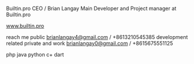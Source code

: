 Builtin.pro CEO / Brian Langay 
Main Developer and Project manager at Builtin.pro

www.builtin.pro

reach me public brianlangay4@gmail.com / +8613210545385 development related 
private and work brianlangay0@gmail.com / +8615675551125 

php java python c+ dart 

<!---
brianlangay4/brianlangay4 is a ✨ special ✨ repository because its `README.md` (this file) appears on your GitHub profile.
You can click the Preview link to take a look at your changes.
--->
